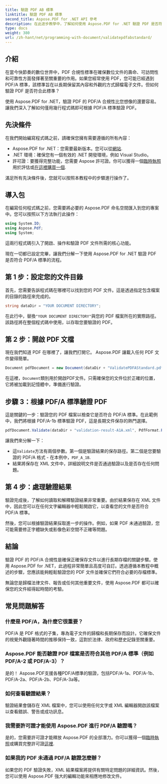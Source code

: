 ```yaml
---
title: 驗證 PDF AB 標準
linktitle: 驗證 PDF AB 標準
second_title: Aspose.PDF for .NET API 參考
description: 在此逐步教學中，了解如何使用 Aspose.PDF for .NET 驗證 PDF 是否符合 PDF/A-1b 標準。確保長期歸檔的合規性。
type: docs
weight: 380
url: /zh-hant/net/programming-with-document/validatepdfabstandard/
---
```

## 介紹

在當今快節奏的數位世界中，PDF 合規性標準在確保數位文件的壽命、可訪問性和可靠性方面發揮著至關重要的作用。如果您經常使用 PDF，您可能已經遇到 PDF/A 標準，該標準旨在以長期保留其內容和外觀的方式歸檔電子文件。但如何驗證 PDF 是否符合此標準？

使用 Aspose.PDF for .NET，驗證 PDF 的 PDF/A 合規性比您想像的還要容易。讓我們深入了解如何僅用幾行程式碼即可根據 PDF/A 標準驗證 PDF。 


## 先決條件

在我們開始編寫程式碼之前，請確保您擁有需要遵循的所有內容：

-  Aspose.PDF for .NET：您需要最新版本。您可以從[網站](https://releases.aspose.com/pdf/net/).
- .NET 環境：確保您有一個有效的 .NET 開發環境，例如 Visual Studio。
- 許可證：要獲得完整功能，您需要 Aspose 許可證。你可以獲得一個[臨時執照](https://purchase.aspose.com/temporary-license/)用於評估或[在這裡購買一個](https://purchase.aspose.com/buy).

滿足所有先決條件後，您就可以按照本教程中的步驟進行操作了。

## 導入包

在編寫任何程式碼之前，您需要將必要的 Aspose.PDF 命名空間匯入到您的專案中。您可以按照以下方法執行此操作：

```csharp
using System.IO;
using Aspose.Pdf;
using System;
```

這兩行程式碼引入了開啟、操作和驗證 PDF 文件所需的核心功能。

現在一切都已設定完畢，讓我們分解一下使用 Aspose.PDF for .NET 驗證 PDF 是否符合 PDF/A 標準的流程。

## 第 1 步：設定您的文件目錄

首先，您需要告訴程式碼在哪裡可以找到您的 PDF 文件。這是透過指定包含檔案的目錄的路徑來完成的。

```csharp
string dataDir = "YOUR DOCUMENT DIRECTORY";
```

在此行中，替換`"YOUR DOCUMENT DIRECTORY"`與您的 PDF 檔案所在的實際路徑。該路徑將在整個程式碼中使用，以存取您要驗證的 PDF。

## 第 2 步：開啟 PDF 文檔

現在我們知道 PDF 在哪裡了，讓我們打開它。 Aspose.PDF 讓載入任何 PDF 文件變得簡單。

```csharp
Document pdfDocument = new Document(dataDir + "ValidatePDFAStandard.pdf");
```

在這裡，`Document`類別用於開啟PDF文件。只需確保您的文件位於正確的位置，它將被加載到記憶體中，準備進行驗證。

## 步驟 3：根據 PDF/A 標準驗證 PDF

這是關鍵的一步：驗證您的 PDF 檔案以檢查它是否符合 PDF/A 標準。在此範例中，我們將根據 PDF/A-1b 標準驗證 PDF，這是長期文件保存的熱門選擇。

```csharp
pdfDocument.Validate(dataDir + "validation-result-A1A.xml", PdfFormat.PDF_A_1B);
```

讓我們來分解一下：
- 這`Validate`方法有兩個參數。第一個是驗證結果的保存路徑。第二個是您要驗證的 PDF/A 格式 - 在本例中，`PDF_A_1B`.
- 結果將保存在 XML 文件中，詳細說明文件是否通過驗證以及是否存在任何問題。

## 第 4 步：處理驗證結果

驗證完成後，了解如何讀取和解釋驗證結果非常重要。由於結果保存在 XML 文件中，因此您可以在任何文字編輯器中輕鬆開啟它，以查看您的文件是否符合 PDF/A 標準。

然後，您可以根據驗證結果採取進一步的操作。例如，如果 PDF 未通過驗證，您可能需要修正字體缺失或影像色彩空間不正確等問題。

## 結論

驗證 PDF 的 PDF/A 合規性是確保正確保存文件以進行長期存檔的關鍵步驟。使用 Aspose.PDF for .NET，此過程非常簡單且高度可自訂。透過遵循本教程中概述的步驟，您應該能夠輕鬆驗證您的 PDF 文件並確保它們符合必要的存檔標準。

無論您是歸檔法律文件、報告或任何其他重要文件，使用 Aspose.PDF 都可以確保您的文件經得起時間的考驗。

## 常見問題解答

### 什麼是 PDF/A，為什麼它很重要？
PDF/A 是 PDF 格式的子集，專為電子文件的歸檔和長期保存而設計。它確保文件的視覺外觀隨著時間的推移保持一致，這對於法律、政府和歷史記錄至關重要。

### Aspose.PDF 能否驗證 PDF 檔案是否符合其他 PDF/A 標準（例如 PDF/A-2 或 PDF/A-3）？
是的！ Aspose.PDF支援各種PDF/A標準的驗證，包括PDF/A-1a、PDF/A-1b、PDF/A-2a、PDF/A-2b、PDF/A-3a等。

### 如何查看驗證結果？
驗證結果會儲存在 XML 檔案中，您可以使用任何文字或 XML 編輯器開啟該檔案以查看錯誤、警告或成功訊息。

### 我需要許可證才能使用 Aspose.PDF 進行 PDF/A 驗證嗎？
是的，您需要許可證才能釋放 Aspose.PDF 的全部潛力。你可以獲得一個[臨時執照](https://purchase.aspose.com/temporary-license/)或購買完整許可證[這裡](https://purchase.aspose.com/buy).

### 如果我的 PDF 未通過 PDF/A 驗證怎麼辦？
如果您的 PDF 驗證失敗，XML 結果檔案將提供有關特定問題的詳細資訊。然後，您可以使用 Aspose.PDF 強大的編輯功能來相應地修改文件。